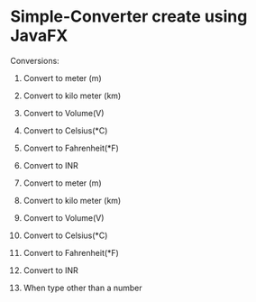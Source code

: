 # Simple-Converter create using JavaFX

Conversions:
  1. Convert to meter (m)
  2. Convert to kilo meter (km)
  3. Convert to Volume(V)	
  4. Convert to Celsius(*C)
  5. Convert to Fahrenheit(*F)
  6. Convert to INR


1. Convert to meter (m)


2. Convert to kilo meter (km)


3. Convert to Volume(V)	


4. Convert to Celsius(*C)


5. Convert to Fahrenheit(*F)


6. Convert to INR

7. When type other than a number
